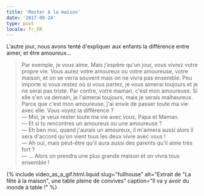 ```yaml
---
title: 'Rester à la maison'
date: '2017-09-24'
type: post
locale: fr_FR
---
```


L'autre jour, nous avons tenté d'expliquer aux enfants la différence entre aimer, et être amoureux…

<!-- more -->

> Par exemple, je vous aime. Mais j'espère qu'un jour, vous vivrez votre propre vie. Vous aurez votre amoureux ou votre amoureuse, votre maison, et on se verra souvent mais on ne vivra pas ensemble. Peu importe si vous restez où si vous partez, je vous aimerai toujours et je ne serai pas triste.
> Par contre, votre maman, c'est mon amoureuse. Si elle s'en va demain, je l'aimerai toujours, mais je serais malheureux. Parce que c'est mon amoureuse, j'ai envie de passer toute ma vie avec elle. Vous voyez la différence ?  
> — Moi, je veux rester toute ma vie avec vous, Papa et Maman.  
> — Et si tu rencontres un amoureux ou une amoureuse ?  
> — Eh ben moi, quand j'aurais un amoureux, il m'aimera aussi alors il sera d'accord qu'on vient tous les deux vivre avec vous !  
> — Ah oui, mais peut-être qu'il aura aussi des parents qu'il aime très fort ?  
> — … Alors on prendra une plus grande maison et on vivra tous ensemble !

{% include video_as_a_gif.html.liquid
slug="fullhouse"
alt="Extrait de &quot;La fête à la maison&quot;, une table pleine de convives"
caption="Il va y avoir du monde à table !"
%}
